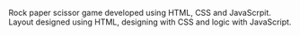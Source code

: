 Rock paper scissor game developed using HTML, CSS and JavaScrpit.
Layout designed using HTML, designing with CSS and logic with JavaScript. 